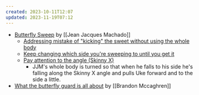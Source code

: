```yaml
---
created: 2023-10-11T12:07
updated: 2023-11-19T07:12
---
```

- [Butterfly Sweep](https://youtu.be/GTZwGn7HVRE?t=96) by [[Jean Jacques Machado]]
	- [Addressing mistake of "kicking" the sweet without using the whole body](https://youtu.be/HEMVLhZJf60?t=253)
	- [Keep changing which side you're sweeping to until you get it ](https://youtu.be/HEMVLhZJf60?t=299)
	- [Pay attention to the angle (Skinny X)](https://youtu.be/GTZwGn7HVRE?t=98)
		- JJM's whole body is turned so that when he falls to his side he's falling along the Skinny X angle and pulls Uke forward and to the side a little.
- [What the butterfly guard is all about](https://youtu.be/Yq6z94gTEaQ?t=82) by [[Brandon Mccaghren]]